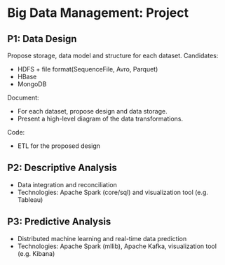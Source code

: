 # Big Data Management: Project

## P1: Data Design

Propose storage, data model and structure for each dataset. Candidates:
- HDFS + file format(SequenceFile, Avro, Parquet)
- HBase
- MongoDB

Document:
- For each dataset, propose design and data storage.
- Present a high-level diagram of the data transformations.

Code:
- ETL for the proposed design

## P2: Descriptive Analysis

- Data integration and reconciliation
- Technologies: Apache Spark (core/sql) and visualization tool (e.g. Tableau)

## P3: Predictive Analysis

- Distributed machine learning and real-time data prediction
- Technologies: Apache Spark (mllib), Apache Kafka, visualization tool (e.g. Kibana)
